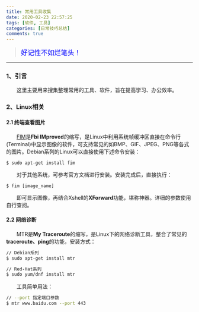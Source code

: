 ```yaml
---
title: 常用工具收集
date: 2020-02-23 22:57:25
tags: [软件, 工具]
categories: [日常技巧总结]
comments: true
---
```


><font color=#0000FF face="微软雅黑" size=4>好记性不如烂笔头！</font>

***

### 1、引言
&emsp;&emsp;这里主要用来搜集整理常用的工具、软件，旨在提高学习、办公效率。
<!-- more -->

### 2、Linux相关
#### 2.1 终端查看图片
&emsp;&emsp;[FIM](https://www.nongnu.org/fbi-improved/)是**Fbi IMproved**的缩写，是Linux中利用系统帧缓冲区直接在命令行(Terminal)中显示图像的软件，可支持常见的如BMP、GIF、JPEG、PNG等各式的图片。Debian系列的Linux可以直接使用下述命令安装：
```shell
$ sudo apt-get install fim
```

&emsp;&emsp;对于其他系统，可参考官方文档进行安装。安装完成后，直接执行：
```shell
$ fim [image_name]
```
&emsp;&emsp;即可显示图像，再结合Xshell的**XForward**功能，堪称神器。详细的参数使用自行查阅。

#### 2.2 网络诊断

&emsp;&emsp;MTR是**My Traceroute**的缩写，是Linux下的网络诊断工具，整合了常见的**traceroute、ping**的功能，安装方式：

```bash
// Debian系列
$ sudo apt-get install mtr

// Red-Hat系列
$ sudo yum/dnf install mtr
```

&emsp;&emsp;工具简单用法：

```bash
// --port 指定端口参数
$ mtr www.baidu.com --port 443
```

